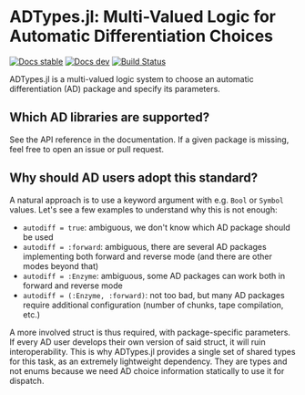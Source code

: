 # ADTypes.jl: Multi-Valued Logic for Automatic Differentiation Choices

[![Docs stable](https://img.shields.io/badge/docs-stable-blue.svg)](https://SciML.github.io/ADTypes.jl/stable/)
[![Docs dev](https://img.shields.io/badge/docs-dev-blue.svg)](https://SciML.github.io/ADTypes.jl/dev/)
[![Build Status](https://github.com/SciML/ADTypes.jl/actions/workflows/CI.yml/badge.svg?branch=main)](https://github.com/SciML/ADTypes.jl/actions/workflows/CI.yml?query=branch%3Amain)

ADTypes.jl is a multi-valued logic system to choose an automatic differentiation (AD) package and specify its parameters.

## Which AD libraries are supported?

See the API reference in the documentation.
If a given package is missing, feel free to open an issue or pull request.

## Why should AD users adopt this standard?

A natural approach is to use a keyword argument with e.g. `Bool` or `Symbol` values.
Let's see a few examples to understand why this is not enough:

- `autodiff = true`: ambiguous, we don't know which AD package should be used
- `autodiff = :forward`: ambiguous, there are several AD packages implementing both forward and reverse mode (and there are other modes beyond that)
- `autodiff = :Enzyme`: ambiguous, some AD packages can work both in forward and reverse mode
- `autodiff = (:Enzyme, :forward)`: not too bad, but many AD packages require additional configuration (number of chunks, tape compilation, etc.)

A more involved struct is thus required, with package-specific parameters.
If every AD user develops their own version of said struct, it will ruin interoperability.
This is why ADTypes.jl provides a single set of shared types for this task, as an extremely lightweight dependency.
They are types and not enums because we need AD choice information statically to use it for dispatch.

